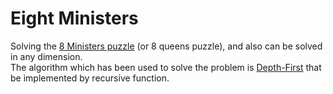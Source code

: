 # Eight Ministers
Solving the [8 Ministers puzzle](https://en.wikipedia.org/wiki/Eight_queens_puzzle "wikipedia") (or 8 queens puzzle), and also can be solved in any dimension.  
The algorithm which has been used to solve the problem is [Depth-First](https://en.wikipedia.org/wiki/Depth-first_search "wikipedia") that be implemented by recursive function.
